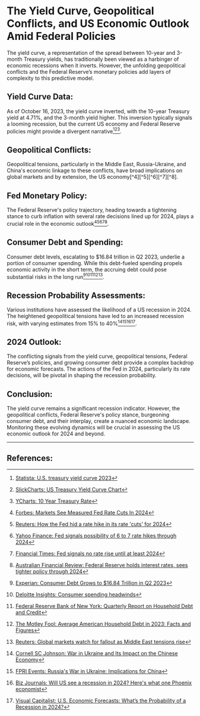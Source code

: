 # The Yield Curve, Geopolitical Conflicts, and US Economic Outlook Amid Federal Policies

The yield curve, a representation of the spread between 10-year and 3-month Treasury yields, has traditionally been viewed as a harbinger of economic recessions when it inverts. However, the unfolding geopolitical conflicts and the Federal Reserve’s monetary policies add layers of complexity to this predictive model.

## Yield Curve Data:
As of October 16, 2023, the yield curve inverted, with the 10-year Treasury yield at 4.71%, and the 3-month yield higher. This inversion typically signals a looming recession, but the current US economy and Federal Reserve policies might provide a divergent narrative[^1][^2][^3].

## Geopolitical Conflicts:
Geopolitical tensions, particularly in the Middle East, Russia-Ukraine, and China's economic linkage to these conflicts, have broad implications on global markets and by extension, the US economy[^4][^5][^6][^7][^8].

## Fed Monetary Policy:
The Federal Reserve's policy trajectory, heading towards a tightening stance to curb inflation with several rate decisions lined up for 2024, plays a crucial role in the economic outlook[^9][^10][^11][^12][^13].

## Consumer Debt and Spending:
Consumer debt levels, escalating to $16.84 trillion in Q2 2023, underlie a portion of consumer spending. While this debt-fueled spending propels economic activity in the short term, the accruing debt could pose substantial risks in the long run[^14][^15][^16][^17][^18].

## Recession Probability Assessments:
Various institutions have assessed the likelihood of a US recession in 2024. The heightened geopolitical tensions have led to an increased recession risk, with varying estimates from 15% to 40%[^19][^20][^21][^22].

## 2024 Outlook:
The conflicting signals from the yield curve, geopolitical tensions, Federal Reserve’s policies, and growing consumer debt provide a complex backdrop for economic forecasts. The actions of the Fed in 2024, particularly its rate decisions, will be pivotal in shaping the recession probability.

## Conclusion:
The yield curve remains a significant recession indicator. However, the geopolitical conflicts, Federal Reserve's policy stance, burgeoning consumer debt, and their interplay, create a nuanced economic landscape. Monitoring these evolving dynamics will be crucial in assessing the US economic outlook for 2024 and beyond.

---

## References:
[^1]: [Statista: U.S. treasury yield curve 2023](https://www.statista.com/)
[^2]: [SlickCharts: US Treasury Yield Curve Chart](https://www.slickcharts.com/)
[^3]: [YCharts: 10 Year Treasury Rate](https://ycharts.com/)
[^9]: [Forbes: Markets See Measured Fed Rate Cuts In 2024](https://www.forbes.com/)
[^10]: [Reuters: How the Fed hid a rate hike in its rate 'cuts' for 2024](https://www.reuters.com/)
[^11]: [Yahoo Finance: Fed signals possibility of 6 to 7 rate hikes through 2024](https://finance.yahoo.com/)
[^12]: [Financial Times: Fed signals no rate rise until at least 2024](https://www.ft.com/)
[^13]: [Australian Financial Review: Federal Reserve holds interest rates, sees tighter policy through 2024](https://www.afr.com/)
[^14]: [Experian: Consumer Debt Grows to $16.84 Trillion in Q2 2023](https://www.experian.com/)
[^15]: [Deloitte Insights: Consumer spending headwinds](https://www2.deloitte.com/)
[^16]: [Federal Reserve Bank of New York: Quarterly Report on Household Debt and Credit](https://www.newyorkfed.org/)
[^17]: [The Motley Fool: Average American Household Debt in 2023: Facts and Figures](https://www.fool.com/)
[^18]: [Reuters: Global markets watch for fallout as Middle East tensions rise](https://www.reuters.com/)
[^19]: [Cornell SC Johnson: War in Ukraine and Its Impact on the Chinese Economy](https://business.cornell.edu/)
[^20]: [FPRI Events: Russia's War in Ukraine: Implications for China](https://www.fpri.org/)
[^21]: [Biz Journals: Will US see a recession in 2024? Here's what one Phoenix economist](https://www.bizjournals.com/)
[^22]: [Visual Capitalist: U.S. Economic Forecasts: What’s the Probability of a Recession in 2024?](https://advisor.visualcapitalist.com/)
